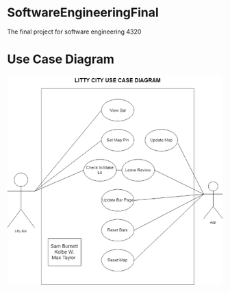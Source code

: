 # SoftwareEngineeringFinal
The final project for software engineering 4320
# Use Case Diagram
![use case diagram](https://github.com/maxtaylorr/SoftwareEngineeringFinal/blob/master/Final_UseCase.png)
